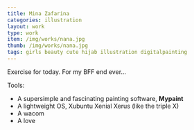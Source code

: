 ```yaml
---
title: Mina Zafarina
categories: illustration
layout: work
type: work
item: /img/works/nana.jpg
thumb: /img/works/nana.jpg
tags: girls beauty cute hijab illustration digitalpainting
---
```

Exercise for today.
For my BFF end ever...

Tools:

- A supersimple and fascinating painting software, **Mypaint**
- A lightweight OS, Xubuntu Xenial Xerus (like the triple X)
- A wacom
- A love